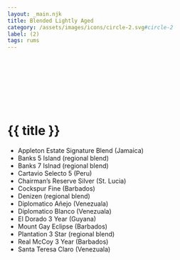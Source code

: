 ```yaml
---
layout: _main.njk
title: Blended Lightly Aged
category: /assets/images/icons/circle-2.svg#circle-2
label: (2)
tags: rums
---
```

<!-- markdownlint-disable MD025 -->
# {{ title }}<icon-l space="1em" label="(2)"><span class="with-icon"><svg class="icon"><use href="/assets/images/icons/circle-2.svg#circle-2"></use></svg></span></icon-l>
<!-- markdownlint-disable MD025 -->

<div class="index">

* Appleton Estate Signature Blend (Jamaica)
* Banks 5 Island (regional blend)
* Banks 7 Islnad (regional blend)
* Cartavio Selecto 5 (Peru)
* Chairman&rsquo;s Reserve Silver (St. Lucia)
* Cockspur Fine (Barbados)
* Denizen (regional blend)
* Diplomatico Añejo (Venezuala)
* Diplomatico Blanco (Venezuala)
* El Dorado 3 Year (Guyana)
* Mount Gay Eclipse (Barbados)
* Plantation 3 Star (regional blend)
* Real McCoy 3 Year (Barbados)
* Santa Teresa Claro (Venezuala)

</div>
